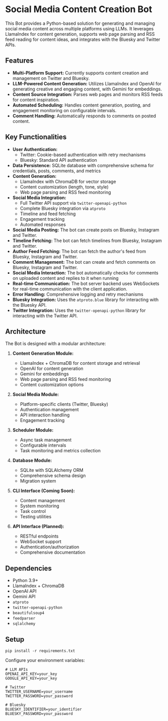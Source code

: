 # Social Media Content Creation Bot

This Bot provides a Python-based solution for generating and managing social media content across multiple platforms using LLMs. It leverages LlamaIndex for content generation, supports web page parsing and RSS feed reading for content ideas, and integrates with the Bluesky and Twitter APIs.

## Features

- **Multi-Platform Support:** Currently supports content creation and management on Twitter and Bluesky.
- **LLM-Powered Content Generation:** Utilizes LlamaIndex and OpenAI for generating creative and engaging content, with Gemini for embeddings.
- **Content Source Integration:** Parses web pages and monitors RSS feeds for content inspiration.
- **Automated Scheduling:** Handles content generation, posting, and engagement monitoring on configurable intervals.
- **Comment Handling:** Automatically responds to comments on posted content.

## Key Functionalities

*   **User Authentication:** 
    - Twitter: Cookie-based authentication with retry mechanisms
    - Bluesky: Standard API authentication
*   **Data Persistence:** SQLite database with comprehensive schema for credentials, posts, comments, and metrics
*   **Content Generation:** 
    - LlamaIndex with ChromaDB for vector storage
    - Content customization (length, tone, style)
    - Web page parsing and RSS feed monitoring
*   **Social Media Integration:**
    - Full Twitter API support via `twitter-openapi-python`
    - Complete Bluesky integration via `atproto`
    - Timeline and feed fetching
    - Engagement tracking
    - Automated responses
*   **Social Media Posting:** The bot can create posts on Bluesky, Instagram and Twitter.
*   **Timeline Fetching:** The bot can fetch timelines from Bluesky, Instagram and Twitter.
*   **Author Feed Fetching:** The bot can fetch the author's feed from Bluesky, Instagram and Twitter.
*   **Comment Management:** The bot can create and fetch comments on Bluesky, Instagram and Twitter.
*   **Social Media Interaction:** The bot automatically checks for comments on uploaded content and replies to it when running
*   **Real-time Communication:** The bot server backend uses WebSockets for real-time communication with the client application.
*   **Error Handling:** Comprehensive logging and retry mechanisms
*   **Bluesky Integration:** Uses the `atproto.blue` library for interacting with the Bluesky API.
*   **Twitter Integration:** Uses the `twitter-openapi-python` library for interacting with the Twitter API.

## Architecture

The Bot is designed with a modular architecture:

1. **Content Generation Module:**
   - LlamaIndex + ChromaDB for content storage and retrieval
   - OpenAI for content generation
   - Gemini for embeddings
   - Web page parsing and RSS feed monitoring
   - Content customization options

2. **Social Media Module:**
   - Platform-specific clients (Twitter, Bluesky)
   - Authentication management
   - API interaction handling
   - Engagement tracking

3. **Scheduler Module:** 
   - Async task management
   - Configurable intervals
   - Task monitoring and metrics collection

4. **Database Module:**
   - SQLite with SQLAlchemy ORM
   - Comprehensive schema design
   - Migration system

5. **CLI Interface (Coming Soon):**
   - Content management
   - System monitoring
   - Task control
   - Testing utilities

6. **API Interface (Planned):**
   - RESTful endpoints
   - WebSocket support
   - Authentication/authorization
   - Comprehensive documentation

## Dependencies

- Python 3.9+
- LlamaIndex + ChromaDB
- OpenAI API
- Gemini API
- `atproto`
- `twitter-openapi-python`
- `beautifulsoup4`
- `feedparser`
- `sqlalchemy`

## Setup

```shell
pip install -r requirements.txt
```

Configure your environment variables:
```shell
# LLM APIs
OPENAI_API_KEY=your_key
GOOGLE_API_KEY=your_key

# Twitter
TWITTER_USERNAME=your_username
TWITTER_PASSWORD=your_password

# Bluesky
BLUESKY_IDENTIFIER=your_identifier
BLUESKY_PASSWORD=your_password
```

